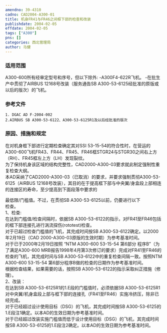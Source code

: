 ```yaml
---
amendno: 39-4310  
cadno: CAD2004-A300-01  
title: 机身FR41与FR46之间框下部的检查和改装  
publishdate: 2004-02-05  
effdate: 2004-02-05  
tags: ["A300"]  
pns: []  
categories: 西北管理局  
author: 马健  
---
```

  
### 适用范围  
A300-600所有经审定型号和序号，但以下除外:
-A300F4-622R飞机。
-在批生产中贯彻了AIRBUS 12168号改装（服务通告SB A300-53-6125经批准的原版或以后的版次）的飞机。  
  
<!--more-->  
### 参考文件  
    1. DGAC AD F-2004-002  
    2.AIRBUS SB A300-53-6122、A300-53-6125R1及以后经批准的版次  
  
### 原因、措施和规定  
在对机身框下部进行定期检查确定其对SSI 53-15-54的符合性时，在营运的A300-600飞机FR43、FR44、FR45、FR46框STGR24与STGR30之间右上方（RH）、FR45框左上方（LH）发现裂纹。  
    为了保持机身该区域的结构完整性，CAD2000-A300-03要求就此制定强制性重复检查大纲。  
    本AD采纳了CAD2000-A300-03（已取消）的要求，并要求强制贯彻A300-53-6125（AIRBUS 12168号改装），其目的在于提高框下部与中央翼/身盒段上部相连的连接区的寿命，至少提高到下面段落中要求的  
  
最低限/门槛值。不过，在贯彻SB A300-53-6125以前，仍要进行以下  
检查。  
1、检查:  
    在达到门槛值/检查间隔时，依据SB A300-53-6122的指示，对FR41至FR46包括的框下部连接孔进行涡流探伤(rototest)检查。  
    对于已超过检查门槛值的飞机，其完成时间按SB A300-53-6122确定。以2000年2月19日（CAD 2000-A300-03原版的生效时期）为参考基准时间。  
    对于已于2000年2月19日按照 “NTM A300-600 53-15-54 第6部分 程序B”（为了满足A300-600 MRB报告1998年4月第3次修订的要求）完成对FR41至FR46的检查的飞机，其完成时间与SB A300-53-6122中的重复检查间隔一致。按照NTM A300-600 53-15-54 第6部分程序B做的检查的日期作为参考基准时间。  
    根据检查结果，如果需要的话，按照SB A300-53-6122的指示采取纠正措施（修理）。  
2、改装：  
    在达到SB A300-53-6125R1的1.E段的门槛值时，必须依据SB A300-53-6125R1对中央翼/机身盒段上部与框下部的连接孔（FR41至FR46）实施冷挤压，除非已经完成。  
    对于已经超过设计使用目标（DSG）的飞机，其完成时间按SB A300-53-6125的1.E段注1确定。以本AD的生效日期为参考基准时间。  
    对于已经超过改装实施门槛值而低于设计使用目标（DSG）的飞机，其完成时间按SB A300-53-6125的1.E段注2确定。以本AD的生效日期为参考基准时间。  

